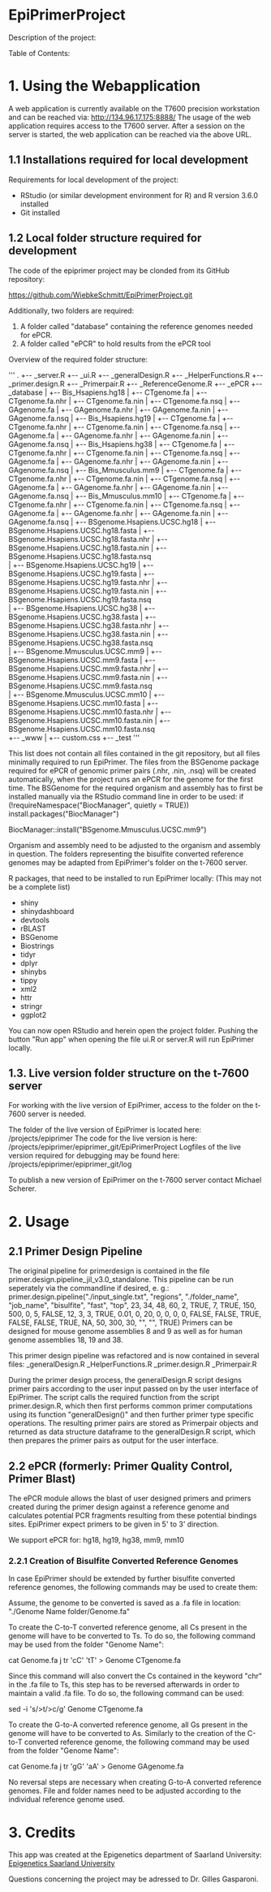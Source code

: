 # EpiPrimerProject

Description of the project: 

Table of Contents:

# 1. 	Using the Webapplication

A web application is currently available on the T7600 precision workstation and can be reached via: http://134.96.17.175:8888/
The usage of the web application requires access to the T7600 server. After a session on the server is started, the web application can be reached via the above URL.

## 1.1 	Installations required for local development

Requirements for local development of the project: 
- RStudio (or similar development environment for R) and R version 3.6.0 installed
- Git installed

## 1.2	Local folder structure required for development

The code of the epiprimer project may be clonded from its GitHub repository: 

https://github.com/WiebkeSchmitt/EpiPrimerProject.git

Additionally, two folders are required: 
1. A folder called "database" containing the reference genomes needed for ePCR. 
2. A folder called "ePCR" to hold results from the ePCR tool

Overview of the required folder structure: 

'''
.
+-- _server.R
+-- _ui.R
+-- _generalDesign.R
+-- _HelperFunctions.R 
+-- _primer.design.R 
+-- _Primerpair.R 
+-- _ReferenceGenome.R 
+-- _ePCR
+-- _database
|   +-- Bis_Hsapiens.hg18
	|	+--	CTgenome.fa
	|	+--	CTgenome.fa.nhr
	|	+--	CTgenome.fa.nin
	|	+--	CTgenome.fa.nsq
	|	+--	GAgenome.fa	
	|	+--	GAgenome.fa.nhr
	|	+--	GAgenome.fa.nin
	|	+--	GAgenome.fa.nsq
|   +-- Bis_Hsapiens.hg19
	|	+--	CTgenome.fa
	|	+--	CTgenome.fa.nhr
	|	+--	CTgenome.fa.nin
	|	+--	CTgenome.fa.nsq
	|	+--	GAgenome.fa	
	|	+--	GAgenome.fa.nhr
	|	+--	GAgenome.fa.nin
	|	+--	GAgenome.fa.nsq
|	+-- Bis_Hsapiens.hg38
	|	+--	CTgenome.fa
	|	+--	CTgenome.fa.nhr
	|	+--	CTgenome.fa.nin
	|	+--	CTgenome.fa.nsq
	|	+--	GAgenome.fa	
	|	+--	GAgenome.fa.nhr
	|	+--	GAgenome.fa.nin
	|	+--	GAgenome.fa.nsq
|	+-- Bis_Mmusculus.mm9
	|	+--	CTgenome.fa
	|	+--	CTgenome.fa.nhr
	|	+--	CTgenome.fa.nin
	|	+--	CTgenome.fa.nsq
	|	+--	GAgenome.fa	
	|	+--	GAgenome.fa.nhr
	|	+--	GAgenome.fa.nin
	|	+--	GAgenome.fa.nsq
|	+-- Bis_Mmusculus.mm10
	|	+--	CTgenome.fa
	|	+--	CTgenome.fa.nhr
	|	+--	CTgenome.fa.nin
	|	+--	CTgenome.fa.nsq
	|	+--	GAgenome.fa	
	|	+--	GAgenome.fa.nhr
	|	+--	GAgenome.fa.nin
	|	+--	GAgenome.fa.nsq
|	+-- BSgenome.Hsapiens.UCSC.hg18
	|	+--	BSgenome.Hsapiens.UCSC.hg18.fasta
	|	+--	BSgenome.Hsapiens.UCSC.hg18.fasta.nhr
	|	+--	BSgenome.Hsapiens.UCSC.hg18.fasta.nin
	|	+--	BSgenome.Hsapiens.UCSC.hg18.fasta.nsq	
|	+-- BSgenome.Hsapiens.UCSC.hg19
	|	+--	BSgenome.Hsapiens.UCSC.hg19.fasta
	|	+--	BSgenome.Hsapiens.UCSC.hg19.fasta.nhr
	|	+--	BSgenome.Hsapiens.UCSC.hg19.fasta.nin
	|	+--	BSgenome.Hsapiens.UCSC.hg19.fasta.nsq	
|	+-- BSgenome.Hsapiens.UCSC.hg38
	|	+--	BSgenome.Hsapiens.UCSC.hg38.fasta
	|	+--	BSgenome.Hsapiens.UCSC.hg38.fasta.nhr
	|	+--	BSgenome.Hsapiens.UCSC.hg38.fasta.nin
	|	+--	BSgenome.Hsapiens.UCSC.hg38.fasta.nsq	
|	+-- BSgenome.Mmusculus.UCSC.mm9
	|	+--	BSgenome.Hsapiens.UCSC.mm9.fasta
	|	+--	BSgenome.Hsapiens.UCSC.mm9.fasta.nhr
	|	+--	BSgenome.Hsapiens.UCSC.mm9.fasta.nin
	|	+--	BSgenome.Hsapiens.UCSC.mm9.fasta.nsq	
|	+-- BSgenome.Mmusculus.UCSC.mm10
	|	+--	BSgenome.Hsapiens.UCSC.mm10.fasta
	|	+--	BSgenome.Hsapiens.UCSC.mm10.fasta.nhr
	|	+--	BSgenome.Hsapiens.UCSC.mm10.fasta.nin
	|	+--	BSgenome.Hsapiens.UCSC.mm10.fasta.nsq	
+-- _www
|   +-- custom.css
+-- _test
'''

This list does not contain all files contained in the git repository, but all files minimally required to run EpiPrimer.
The files from the BSGenome package required for ePCR of genomic primer pairs (.nhr, .nin, .nsq) will be created automatically, when the project runs an ePCR for the genome for the first time. 
The BSGenome for the required organism and assembly has to first be installed manually via the RStudio command line in order to be used: 
if (!requireNamespace("BiocManager", quietly = TRUE))
    install.packages("BiocManager")

BiocManager::install("BSgenome.Mmusculus.UCSC.mm9")

Organism and assembly need to be adjusted to the organism and assembly in question.
The folders representing the bisulfite converted reference genomes may be adapted from EpiPrimer's folder on the t-7600 server. 

R packages, that need to be installed to run EpiPrimer locally: (This may not be a complete list)
- shiny
- shinydashboard
- devtools
- rBLAST
- BSGenome
- Biostrings
- tidyr
- dplyr
- shinybs
- tippy
- xml2
- httr
- stringr
- ggplot2

You can now open RStudio and herein open the project folder. Pushing the button "Run app" when opening the file ui.R or server.R will run EpiPrimer locally.

## 1.3. 	Live version folder structure on the t-7600 server

For working with the live version of EpiPrimer, access to the folder on the t-7600 server is needed. 

The folder of the live version of EpiPrimer is located here: 
/projects/epiprimer
The code for the live version is here: 
/projects/epiprimer/epiprimer_git/EpiPrimerProject
Logfiles of the live version required for debugging may be found here: 
/projects/epiprimer/epiprimer_git/log

To publish a new version of EpiPrimer on the t-7600 server contact Michael Scherer.

#	2. 	Usage

##	2.1	Primer Design Pipeline

The original pipeline for primerdesign is contained in the file primer.design.pipeline_jil_v3.0_standalone.
This pipeline can be run seperately via the commandline if desired, e. g.: 
primer.design.pipeline("./input_single.txt", "regions", "./folder_name", "job_name", "bisulfite", "fast", "top", 23, 34, 48, 60, 2, TRUE, 7, TRUE, 150, 500, 0, 5, FALSE, 12, 3, 3, TRUE, 0.01, 0, 20, 0, 0, 0, 0, FALSE, FALSE, TRUE, FALSE, FALSE, TRUE, NA, 50, 300, 30, "", "", TRUE)
Primers can be designed for mouse genome assemblies 8 and 9 as well as for human genome assemblies 18, 19 and 38. 

This primer design pipeline was refactored and is now contained in several files: 
_generalDesign.R
_HelperFunctions.R 
_primer.design.R 
_Primerpair.R 

During the primer design process, the generalDesign.R script designs primer pairs
according to the user input passed on by the user interface of EpiPrimer. The script
calls the required function from the script primer.design.R, which then first performs
common primer computations using its function "generalDesign()" and then further
primer type specific operations. The resulting primer pairs are stored as Primerpair
objects and returned as data structure dataframe to the generalDesign.R script,
which then prepares the primer pairs as output for the user interface.

##	2.2	ePCR (formerly: Primer Quality Control, Primer Blast)

The ePCR module allows the blast of user designed primers and primers created during the primer design against a reference genome and calculates potential PCR fragments resulting from these potential bindings sites.
EpiPrimer expect primers to be given in 5' to 3' direction. 

We support ePCR for: hg18, hg19, hg38, mm9, mm10

###	2.2.1	Creation of Bisulfite Converted Reference Genomes

In case EpiPrimer should be extended by further bisulfite converted reference genomes, the following commands may be used to create them: 

Assume, the genome to be converted is saved as a .fa file in location:
"./Genome Name folder/Genome.fa"

To create the C-to-T converted reference genome, all Cs present in the genome will
have to be converted to Ts. To do so, the following command may be used from the
folder "Genome Name":

cat Genome.fa j tr 'cC' 'tT' > Genome CTgenome.fa

Since this command will also convert the Cs contained in the keyword "chr" in the
.fa file to Ts, this step has to be reversed afterwards in order to maintain a valid .fa
file. To do so, the following command can be used:

sed -i 's/>t/>c/g' Genome CTgenome.fa

To create the G-to-A converted reference genome, all Gs present in the genome will
have to be converted to As. Similarly to the creation of the C-to-T converted reference
genome, the following command may be used from the folder "Genome Name":

cat Genome.fa j tr 'gG' 'aA' > Genome GAgenome.fa

No reversal steps are necessary when creating G-to-A converted reference genomes.
File and folder names need to be adjusted according to the individual reference
genome used.

# 3. 	Credits

This app was created at the Epigenetics department of Saarland University:
[Epigenetics Saarland University](http://epigenetik.uni-saarland.de/en/home/ "Epigenetics Homepage")

Questions concerning the project may be adressed to Dr. Gilles Gasparoni. 
